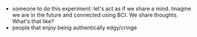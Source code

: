   * someone to do this experiment: let's act as if we share a mind. Imagine we are in the future and connected using BCI. We share thoughts. What's that like?
  * people that enjoy being authentically edgy/cringe

